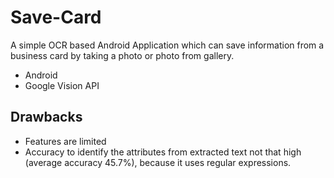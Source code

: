 # Save-Card
A simple OCR based Android Application which can save information from a business card by taking a photo or photo from gallery.

- Android 
- Google Vision API

## Drawbacks

- Features are limited
- Accuracy to identify the attributes from extracted text not that high (average accuracy 45.7%), because it uses regular expressions. 
